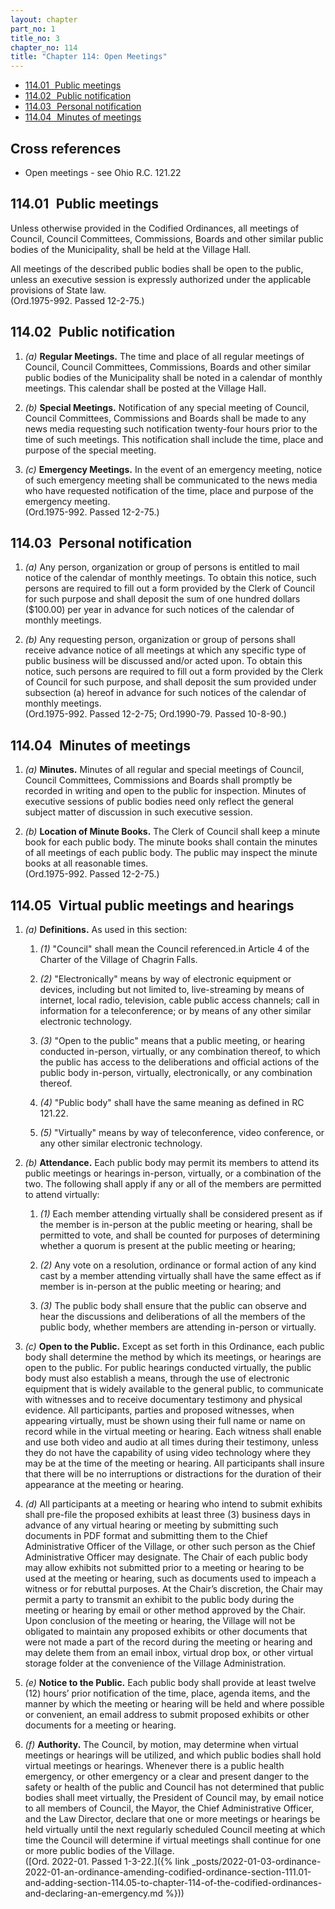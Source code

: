 ```yaml
---
layout: chapter
part_no: 1
title_no: 3
chapter_no: 114
title: "Chapter 114: Open Meetings"
---
```


- [114.01   Public meetings](#11401-public-meetings)
- [114.02   Public notification](#11402-public-notification)
- [114.03   Personal notification](#11403-personal-notification)
- [114.04   Minutes of meetings](#11404-minutes-of-meetings)

## Cross references

* Open meetings - see Ohio R.C. 121.22

## 114.01   Public meetings

Unless otherwise provided in the Codified Ordinances, all meetings of Council,
Council Committees, Commissions, Boards and other similar public bodies of the
Municipality, shall be held at the Village Hall.

All meetings of the described public bodies shall be open to the public, unless
an executive session is expressly authorized under the applicable provisions of
State law.  
(Ord.1975-992. Passed 12-2-75.)

## 114.02   Public notification

1. _(a)_ **Regular Meetings.** The time and place of all regular meetings of
Council, Council Committees, Commissions, Boards and other similar public bodies
of the Municipality shall be noted in a calendar of monthly meetings. This
calendar shall be posted at the Village Hall.

2. _(b)_ **Special Meetings.** Notification of any special meeting of Council,
Council Committees, Commissions and Boards shall be made to any news media
requesting such notification twenty-four hours prior to the time of such
meetings. This notification shall include the time, place and purpose of the
special meeting.

3. _(c)_ **Emergency Meetings.** In the event of an emergency meeting, notice of
such emergency meeting shall be communicated to the news media who have
requested notification of the time, place and purpose of the emergency
meeting.  
(Ord.1975-992. Passed 12-2-75.)

## 114.03   Personal notification

1. _(a)_ Any person, organization or group of persons is entitled to mail notice
of the calendar of monthly meetings. To obtain this notice, such persons are
required to fill out a form provided by the Clerk of Council for such purpose
and shall deposit the sum of one hundred dollars ($100.00) per year in advance
for such notices of the calendar of monthly meetings.

2. _(b)_ Any requesting person, organization or group of persons shall receive
advance notice of all meetings at which any specific type of public business
will be discussed and/or acted upon. To obtain this notice, such persons are
required to fill out a form provided by the Clerk of Council for such purpose,
and shall deposit the sum provided under subsection (a) hereof in advance for
such notices of the calendar of monthly meetings.  
(Ord.1975-992. Passed 12-2-75; Ord.1990-79. Passed 10-8-90.)

## 114.04   Minutes of meetings

1. _(a)_ **Minutes.** Minutes of all regular and special meetings of Council,
Council Committees, Commissions and Boards shall promptly be recorded in writing
and open to the public for inspection. Minutes of executive sessions of public
bodies need only reflect the general subject matter of discussion in such
executive session.

2. _(b)_ **Location of Minute Books.** The Clerk of Council shall keep a minute
book for each public body. The minute books shall contain the minutes of all
meetings of each public body. The public may inspect the minute books at all
reasonable times.  
(Ord.1975-992. Passed 12-2-75.)

## 114.05   Virtual public meetings and hearings

1. _(a)_ **Definitions.** As used in this section:

    1. _(1)_ "Council" shall mean the Council referenced.in Article 4 of the
    Charter of the Village of Chagrin Falls.

    2. _(2)_ "Electronically" means by way of electronic equipment or devices,
    including but not limited to, live-streaming by means of internet, local
    radio, television, cable public access channels; call in information for a
    teleconference; or by means of any other similar electronic technology.

    3. _(3)_ "Open to the public" means that a public meeting, or hearing
    conducted in-person, virtually, or any combination thereof, to which the
    public has access to the deliberations and official actions of the public
    body in-person, virtually, electronically, or any combination thereof.

    4. _(4)_ "Public body" shall have the same meaning as defined in RC 121.22.

    5. _(5)_ "Virtually" means by way of teleconference, video conference, or
    any other similar electronic technology.

2. _(b)_ **Attendance.** Each public body may permit its members to attend its
public meetings or hearings in-person, virtually, or a combination of the two.
The following shall apply if any or all of the members are permitted to attend
virtually:

    1. _(1)_ Each member attending virtually shall be considered present as if
    the member is in-person at the public meeting or hearing, shall be permitted
    to vote, and shall be counted for purposes of determining whether a quorum
    is present at the public meeting or hearing;

    2. _(2)_ Any vote on a resolution, ordinance or formal action of any kind
    cast by a member attending virtually shall have the same effect as if member
    is in-person at the public meeting or hearing; and

    3. _(3)_ The public body shall ensure that the public can observe and hear
    the discussions and deliberations of all the members of the public body,
    whether members are attending in-person or virtually.

3. _(c)_ **Open to the Public.** Except as set forth in this Ordinance, each
public body shall determine the method by which its meetings, or hearings are
open to the public. For public hearings conducted virtually, the public body
must also establish a means, through the use of electronic equipment that is
widely available to the general public, to communicate with witnesses and to
receive documentary testimony and physical evidence. All participants, parties
and proposed witnesses, when appearing virtually, must be shown using their full
name or name on record while in the virtual meeting or hearing. Each witness
shall enable and use both video and audio at all times during their testimony,
unless they do not have the capability of using video technology where they may
be at the time of the meeting or hearing. All participants shall insure that
there will be no interruptions or distractions for the duration of their
appearance at the meeting or hearing.

4. _(d)_ All participants at a meeting or hearing who intend to submit exhibits
shall pre-file the proposed exhibits at least three (3) business days in advance
of any virtual hearing or meeting by submitting such documents in PDF format and
submitting them to the Chief Administrative Officer of the Village, or other
such person as the Chief Administrative Officer may designate. The Chair of each
public body may allow exhibits not submitted prior to a meeting or hearing to be
used at the meeting or hearing, such as documents used to impeach a witness or
for rebuttal purposes. At the Chair’s discretion, the Chair may permit a party
to transmit an exhibit to the public body during the meeting or hearing by email
or other method approved by the Chair. Upon conclusion of the meeting or
hearing, the Village will not be obligated to maintain any proposed exhibits or
other documents that were not made a part of the record during the meeting or
hearing and may delete them from an email inbox, virtual drop box, or other
virtual storage folder at the convenience of the Village Administration.

5. _(e)_ **Notice to the Public.** Each public body shall provide at least
twelve (12) hours’ prior notification of the time, place, agenda items, and the
manner by which the meeting or hearing will be held and where possible or
convenient, an email address to submit proposed exhibits or other documents for
a meeting or hearing.

6. _(f)_ **Authority.** The Council, by motion, may determine when virtual
meetings or hearings will be utilized, and which public bodies shall hold
virtual meetings or hearings. Whenever there is a public health emergency, or
other emergency or a clear and present danger to the safety or health of the
public and Council has not determined that public bodies shall meet virtually,
the President of Council may, by email notice to all members of Council, the
Mayor, the Chief Administrative Officer, and the Law Director, declare that one
or more meetings or hearings be held virtually until the next regularly
scheduled Council meeting at which time the Council will determine if virtual
meetings shall continue for one or more public bodies of the Village.  
([Ord. 2022-01. Passed 1-3-22.]({% link _posts/2022-01-03-ordinance-2022-01-an-ordinance-amending-codified-ordinance-section-111.01-and-adding-section-114.05-to-chapter-114-of-the-codified-ordinances-and-declaring-an-emergency.md %}))
